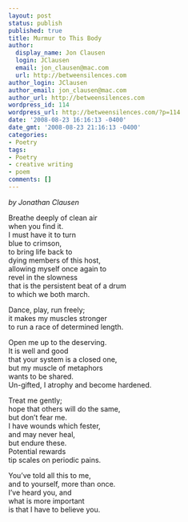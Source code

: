 ```yaml
---
layout: post
status: publish
published: true
title: Murmur to This Body
author:
  display_name: Jon Clausen
  login: JClausen
  email: jon_clausen@mac.com
  url: http://betweensilences.com
author_login: JClausen
author_email: jon_clausen@mac.com
author_url: http://betweensilences.com
wordpress_id: 114
wordpress_url: http://betweensilences.com/?p=114
date: '2008-08-23 16:16:13 -0400'
date_gmt: '2008-08-23 21:16:13 -0400'
categories:
- Poetry
tags:
- Poetry
- creative writing
- poem
comments: []
---
```

<p><em>by Jonathan Clausen</em></p>
<p>Breathe deeply of clean air<br />
when you find it.<br />
I must have it to turn<br />
blue to crimson,<br />
to bring life back to<br />
dying members of this host,<br />
allowing myself once again to<br />
revel in the slowness<br />
that is the persistent beat of a drum<br />
to which we both march.</p>
<p>Dance, play, run freely;<br />
it makes my muscles stronger<br />
to run a race of determined length.</p>
<p>Open me up to the deserving.<br />
It is well and good<br />
that your system is a closed one,<br />
but my muscle of metaphors<br />
wants to be shared.<br />
Un-gifted, I atrophy and become hardened.</p>
<p>Treat me gently;<br />
hope that others will do the same,<br />
but don’t fear me.<br />
I have wounds which fester,<br />
and may never heal,<br />
but endure these.<br />
Potential rewards<br />
tip scales on periodic pains.</p>
<p>You’ve told all this to me,<br />
and to yourself, more than once.<br />
I’ve heard you, and<br />
what is more important<br />
is that I have to believe you.</p>
